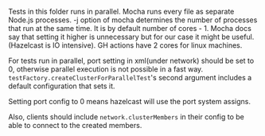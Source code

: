 Tests in this folder runs in parallel. Mocha runs every file as separate Node.js processes. -j option of mocha
determines the number of processes that run at the same time. It is by default number of cores - 1. Mocha docs say that
setting it higher is unnecessary but for our case it might be useful. (Hazelcast is IO intensive). GH actions have 2 cores
for linux machines.

For tests run in parallel, port setting in xml(under network) should be set to 0, otherwise parallel execution is not possible
in a fast way. `testFactory.createClusterForParallelTest`'s second argument includes a default configuration that sets it.

Setting port config to 0 means hazelcast will use the port system assigns.

Also, clients should include `network.clusterMembers` in their config to be able to connect to the created members.
